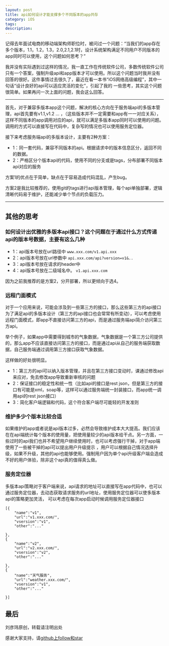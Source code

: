 ```yaml
---
layout: post
title: api如何设计才能支撑多个不同版本的app共存
category: iOS
tags:
description:
---
```



记得去年面试电商的移动端架构师职位时，被问过一个问题：“当我们的app存在多个版本，1.1，1.2，1.3，2.0,2.1,2.1时，设计系统架构满足不同用户不同版本的app同时可以使用，这个问题如何思考？”

我并没有实际遇到过这样的情况，我一直工作在传统软件公司，多数传统软件公司只有一个答案，强制升级api和app版本才可以使用。所以这个问题当时我并没有回答的很好。这件事情过去很久了，最近在看一本书“iOS网络高级编程”，其中一句话“设计良好的api可以适应灵活的变化”，引起了我的
一些思考，其实这个问题很简单。如果再问一次上面的问题，我会这么回答。

---

首先，对于兼容多版本app这个问题，解决的核心方向在于服务端api的多版本管理，api首先要有v1.1,v1.2 ... ，（这些版本并不一定需要和app有一一对应关系），这样不同版本的app调用对应的api，就可以满足多版本app同时可以使用的问题。调用的方式可以直接写在代码中，复杂写的情况也可以使用服务定位器。

接下来考虑服务端api的多版本设计，主要有2种方案：
-  1：同一套代码，兼容不同版本的api。根据请求中的版本信息区分，返回不同的数据。
-  2：严格区分个版本api的代码，使用不同的分支或是tags，分布部署不同版本api对应的服务

方案1的优点在于简单，缺点在于容易造成代码混乱，产生bug。

方案2是我比较推荐的，使用git的tags进行api版本管理，每个api单独部署，逻辑清晰代码易于维护，还能减少单个节点的负载压力。

---


##  其他的思考

###  如何设计出优雅的多版本api接口？这个问题在于通过什么方式传递api的版本号数据，主要有这么几种

-   1：api版本号放在url路径中  ```` www.xxx.com/v1.api.xxx ````
-   2：api版本号放在url参数中 ```` api.xxx.com/api?version=v1&.. ````
-   3：api版本号放在请求的header中
-   4：api版本号放在二级域名中。 ```` v1.api.xxx.com ````

因为之前我推荐的是方案2，分开部署，所以更倾向于选4。

###  远程门面模式

对于一个应用来说，可能会涉及到一些第三方的接口，那么这些第三方的api接口为了满足api的多版本设计（第三方的api接口也会常常有所变动），可以考虑使用远程门面模式，即app不直接访问第三方的api，而是通过服务端api简介访问第三方api。

举个例子，如果app中需要得到城市的气象数据，气象数据是一个第三方公司提供的，那么app不应该直接访问第三方的接口，而是通过api从自己的服务端获取数据，自己服务端通过调用第三方接口获取气象数据。

这样做的好处很明显。

-   1：第三方的api可以纳入版本管理，并且在第三方接口变动时，课通过修改api来应对，免去修改app导致重新审核的问题
-   2：保证接口的稳定性和统一性（比如api的接口是rest json，但是第三方的接口有可能是xml，soap等，这样可以通过服务端统一封装接口，而app统一调用api的rest json接口）
-   3：简化客户端逻辑和代码，这个符合客户端尽可能轻的开发准则

###  维护多少个版本比较合适

如果维护的app或者说是api版本过多，必然会导致维护成本大大提高。我们应该在在api端统计每个版本的使用量，把使用量较少的api版本给干点。另一方面，一些过时的api我们也并不希望用户继续使用时，也可以考虑强行干掉，对于app端使用了一些被干掉的api可以提出用户升级提示
，用户可以根据自己情况选择升级，如果不升级，其他的api也能够使用。强制用户因为单个api升级客户端会造成不好的用户体验，除非这个api真的值得真么做。

###  服务定位器

多版本api策略对于客户端来说，api请求的地址可以直接写在app代码中，也可以通过服务定位器，去动态获取请求服务的url地址，使用服务定位器可以使多版本api的策略更加灵活， 可以考虑在每次app启动时候调用服务定位器接口


````
[{
    "name":"v1",
    "url":"v1.xxx.com/",
    "vsersion":"v1",
    "other":"..."

},
{
    "name":"v2",
    "url":"v2.xxx.com/",
    "vsersion":"v2",
    "other":"..."

},
{
    "name":"天气服务",
    "url":"weather.xxx.com/",
    "vsersion":"v1",
    "other":"..."

}]

````

##  最后

刘彦玮原创，转载请注明出处

感谢大家支持，请[github上follow和star](https://github.com/coolnameismy)





